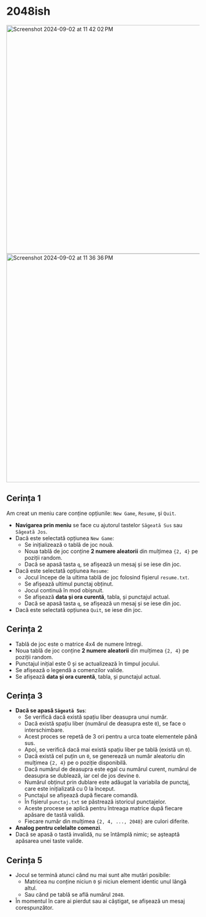 # 2048ish

<img width="596" alt="Screenshot 2024-09-02 at 11 42 02 PM" src="https://github.com/user-attachments/assets/d06b43ed-cbfb-4ee5-a206-93888323277a">

<img width="596" alt="Screenshot 2024-09-02 at 11 36 36 PM" src="https://github.com/user-attachments/assets/dac5f17b-4816-4ea7-a9c9-e5f950006354">

## Cerința 1

Am creat un meniu care conține opțiunile: `New Game`, `Resume`, și `Quit`.

- **Navigarea prin meniu** se face cu ajutorul tastelor `Săgeată Sus` sau `Săgeată Jos`.
- Dacă este selectată opțiunea `New Game`:
  - Se inițializează o tablă de joc nouă.
  - Noua tablă de joc conține **2 numere aleatorii** din mulțimea `{2, 4}` pe poziții random.
  - Dacă se apasă tasta `q`, se afișează un mesaj și se iese din joc.
- Dacă este selectată opțiunea `Resume`:
  - Jocul începe de la ultima tablă de joc folosind fișierul `resume.txt`.
  - Se afișează ultimul punctaj obținut.
  - Jocul continuă în mod obișnuit.
  - Se afișează **data și ora curentă**, tabla, și punctajul actual.
  - Dacă se apasă tasta `q`, se afișează un mesaj și se iese din joc.
- Dacă este selectată opțiunea `Quit`, se iese din joc.

## Cerința 2

- Tablă de joc este o matrice 4x4 de numere întregi.
- Noua tablă de joc conține **2 numere aleatorii** din mulțimea `{2, 4}` pe poziții random.
- Punctajul inițial este 0 și se actualizează în timpul jocului.
- Se afișează o legendă a comenzilor valide.
- Se afișează **data și ora curentă**, tabla, și punctajul actual.

## Cerința 3

- **Dacă se apasă `Săgeată Sus`**:
  - Se verifică dacă există spațiu liber deasupra unui număr.
  - Dacă există spațiu liber (numărul de deasupra este `0`), se face o interschimbare.
  - Acest proces se repetă de 3 ori pentru a urca toate elementele până sus.
  - Apoi, se verifică dacă mai există spațiu liber pe tablă (există un `0`).
  - Dacă există cel puțin un `0`, se generează un număr aleatoriu din mulțimea `{2, 4}` pe o poziție disponibilă.
  - Dacă numărul de deasupra este egal cu numărul curent, numărul de deasupra se dublează, iar cel de jos devine `0`.
  - Numărul obținut prin dublare este adăugat la variabila de punctaj, care este inițializată cu 0 la început.
  - Punctajul se afișează după fiecare comandă.
  - În fișierul `punctaj.txt` se păstrează istoricul punctajelor.
  - Aceste procese se aplică pentru întreaga matrice după fiecare apăsare de tastă validă.
  - Fiecare număr din mulțimea `{2, 4, ..., 2048}` are culori diferite.
- **Analog pentru celelalte comenzi**.
- Dacă se apasă o tastă invalidă, nu se întâmplă nimic; se așteaptă apăsarea unei taste valide.

## Cerința 5

- Jocul se termină atunci când nu mai sunt alte mutări posibile:
  - Matricea nu conține niciun `0` și niciun element identic unul lângă altul.
  - Sau când pe tablă se află numărul `2048`.
- În momentul în care ai pierdut sau ai câștigat, se afișează un mesaj corespunzător.
